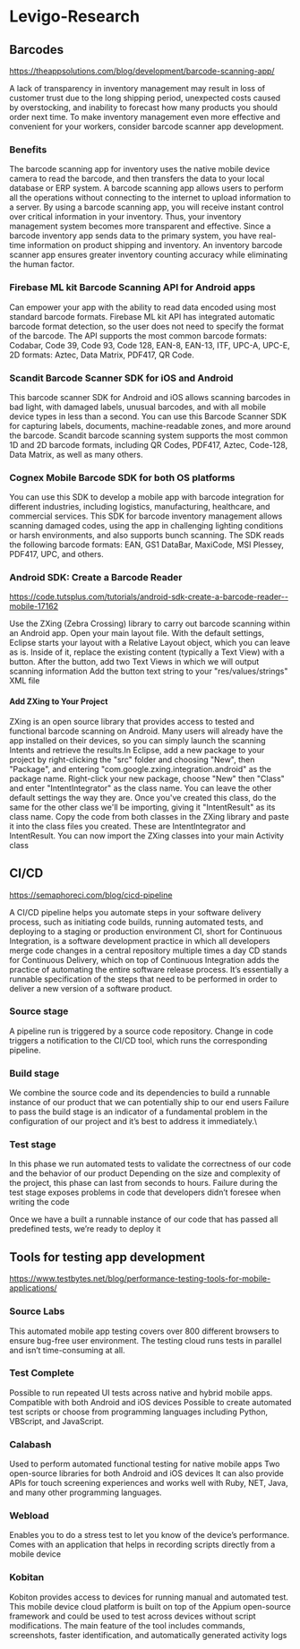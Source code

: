 # Levigo-Research
## Barcodes
https://theappsolutions.com/blog/development/barcode-scanning-app/

A lack of transparency in inventory management may result in loss of customer trust due to the long shipping period, unexpected costs caused by overstocking, and inability to forecast how many products you should order next time.
To make inventory management even more effective and convenient for your workers, consider barcode scanner app development. 
### Benefits
The barcode scanning app for inventory uses the native mobile device camera to read the barcode, and then transfers the data to your local database or ERP system.
A barcode scanning app allows users to perform all the operations without connecting to the internet to upload information to a server.
By using a barcode scanning app, you will receive instant control over critical information in your inventory. Thus, your inventory management system becomes more transparent and effective. 
Since a barcode inventory app sends data to the primary system, you have real-time information on product shipping and inventory.
An inventory barcode scanner app ensures greater inventory counting accuracy while eliminating the human factor.
### Firebase ML kit Barcode Scanning API for Android apps
Can empower your app with the ability to read data encoded using most standard barcode formats. 
Firebase ML kit API has integrated automatic barcode format detection, so the user does not need to specify the format of the barcode. 
The API supports the most common barcode formats: Codabar, Code 39, Code 93, Code 128, EAN-8, EAN-13, ITF, UPC-A, UPC-E, 2D formats: Aztec, Data Matrix, PDF417, QR Code.
### Scandit Barcode Scanner SDK for iOS and Android
This barcode scanner SDK for Android and iOS allows scanning barcodes in  bad light, with damaged labels, unusual barcodes, and with all mobile device types in less than a second.
You can use this Barcode Scanner SDK for capturing labels, documents, machine-readable zones, and more around the barcode. 
Scandit barcode scanning system supports the most common 1D and 2D barcode formats, including QR Codes, PDF417, Aztec, Code-128, Data Matrix, as well as many others.
### Cognex Mobile Barcode SDK for both OS platforms
You can use this SDK to develop a mobile app with barcode integration for different industries, including logistics, manufacturing, healthcare, and commercial services.
This SDK for barcode inventory management allows scanning damaged codes, using the app in challenging lighting conditions or harsh environments, and also supports bunch scanning.
The SDK reads the following barcode formats: EAN, GS1 DataBar, MaxiCode, MSI Plessey, PDF417, UPC, and others.

### Android SDK: Create a Barcode Reader
https://code.tutsplus.com/tutorials/android-sdk-create-a-barcode-reader--mobile-17162

Use the ZXing (Zebra Crossing) library to carry out barcode scanning within an Android app.
Open your main layout file. With the default settings, Eclipse starts your layout with a Relative Layout object, which you can leave as is. Inside of it, replace the existing content (typically a Text View) with a button.
After the button, add two Text Views in which we will output scanning information
Add the button text string to your "res/values/strings" XML file
#### Add ZXing to Your Project
ZXing is an open source library that provides access to tested and functional barcode scanning on Android. Many users will already have the app installed on their devices, so you can simply launch the scanning Intents and retrieve the results.In Eclipse, add a new package to your project by right-clicking the "src" folder and choosing "New", then "Package", and entering "com.google.zxing.integration.android" as the package name.
Right-click your new package, choose "New" then "Class" and enter "IntentIntegrator" as the class name. You can leave the other default settings the way they are. Once you've created this class, do the same for the other class we'll be importing, giving it "IntentResult" as its class name.
Copy the code from both classes in the ZXing library and paste it into the class files you created. These are IntentIntegrator and IntentResult. 
You can now import the ZXing classes into your main Activity class

## CI/CD
https://semaphoreci.com/blog/cicd-pipeline

A CI/CD pipeline helps you automate steps in your software delivery process, such as initiating code builds, running automated tests, and deploying to a staging or production environment
CI, short for Continuous Integration, is a software development practice in which all developers merge code changes in a central repository multiple times a day
CD stands for Continuous Delivery, which on top of Continuous Integration adds the practice of automating the entire software release process.
It’s essentially a runnable specification of the steps that need to be performed in order to deliver a new version of a software product.
### Source stage
A pipeline run is triggered by a source code repository.
Change in code triggers a notification to the CI/CD tool, which runs the corresponding pipeline.
### Build stage
We combine the source code and its dependencies to build a runnable instance of our product that we can potentially ship to our end users
Failure to pass the build stage is an indicator of a fundamental problem in the configuration of our project and it’s best to address it immediately.\
### Test stage
In this phase we run automated tests to validate the correctness of our code and the behavior of our product
Depending on the size and complexity of the project, this phase can last from seconds to hours.
Failure during the test stage exposes problems in code that developers didn’t foresee when writing the code

Once we have a built a runnable instance of our code that has passed all predefined tests, we’re ready to deploy it

## Tools for testing app development
https://www.testbytes.net/blog/performance-testing-tools-for-mobile-applications/

### Source Labs
This automated mobile app testing covers over 800 different browsers to ensure bug-free user environment.
The testing cloud runs tests in parallel and isn’t time-consuming at all.
### Test Complete
Possible to run repeated UI tests across native and hybrid mobile apps. 
Compatible with both Android and iOS devices
Possible to create automated test scripts or choose from programming languages including Python, VBScript, and JavaScript.
### Calabash
Used to perform automated functional testing for native mobile apps
Two open-source libraries for both Android and iOS devices
It can also provide APIs for touch screening experiences and works well with Ruby, NET, Java, and many other programming languages.
### Webload
Enables you to do a stress test to let you know of the device’s performance. 
Comes with an application that helps in recording scripts directly from a mobile device
### Kobitan
Kobiton provides access to devices for running manual and automated test. 
This mobile device cloud platform is built on top of the Appium open-source framework and could be used to test across devices without script modifications.
The main feature of the tool includes commands, screenshots, faster identification, and automatically generated activity logs

